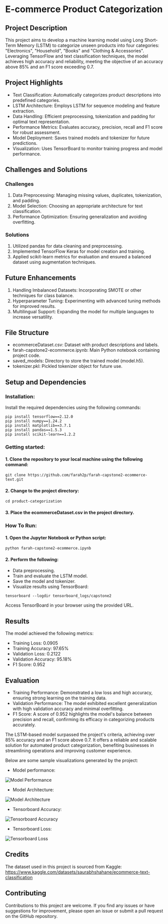 # E-commerce Product Categorization

## Project Description
This project aims to develop a machine learning model using Long Short-Term Memory (LSTM) to categorize unseen products into four categories: "Electronics", "Household", "Books" and "Clothing & Accessories". Leveraging TensorFlow and text classification techniques, the model achieves high accuracy and reliability, meeting the objective of an accuracy above 85% and an F1 score exceeding 0.7.

## Project Highlights
- Text Classification: Automatically categorizes product descriptions into predefined categories.
- LSTM Architecture: Employs LSTM for sequence modeling and feature extraction.
- Data Handling: Efficient preprocessing, tokenization and padding for optimal text representation.
- Performance Metrics: Evaluates accuracy, precision, recall and F1 score for robust assessment.
- Model Deployment: Saves trained models and tokenizer for future predictions.
- Visualization: Uses TensorBoard to monitor training progress and model performance.

## Challenges and Solutions
### Challenges
1) Data Preprocessing: Managing missing values, duplicates, tokenization, and padding.
2) Model Selection: Choosing an appropriate architecture for text classification.
3) Performance Optimization: Ensuring generalization and avoiding overfitting.

### Solutions
1) Utilized pandas for data cleaning and preprocessing.
2) Implemented TensorFlow Keras for model creation and training.
3) Applied scikit-learn metrics for evaluation and ensured a balanced dataset using augmentation techniques.

## Future Enhancements
1) Handling Imbalanced Datasets: Incorporating SMOTE or other techniques for class balance.
2) Hyperparameter Tuning: Experimenting with advanced tuning methods for improved results.
3) Multilingual Support: Expanding the model for multiple languages to increase versatility.

## File Structure
- ecommerceDataset.csv: Dataset with product descriptions and labels.
- farah-capstone2-ecommerce.ipynb: Main Python notebook containing project code.
- saved_models: Directory to store the trained model (model.h5).
- tokenizer.pkl: Pickled tokenizer object for future use.

## Setup and Dependencies
### Installation:
Install the required dependencies using the following commands:
```shell
pip install tensorflow==2.12.0  
pip install numpy==1.24.2  
pip install matplotlib==3.7.1  
pip install pandas==1.5.3  
pip install scikit-learn==1.2.2
```

### Getting started:
#### 1. Clone the repository to your local machine using the following command:
```shell
git clone https://github.com/farah2p/farah-capstone2-ecommerce-text.git
```
#### 2. Change to the project directory:
```shell
cd product-categorization
```
#### 3. Place the ecommerceDataset.csv in the project directory.

### How To Run:
#### 1. Open the Jupyter Notebook or Python script:
```shell
python farah-capstone2-ecommerce.ipynb  
```
#### 2. Perform the following:
- Data preprocessing.
- Train and evaluate the LSTM model.
- Save the model and tokenizer.
- Visualize results using TensorBoard:
```shell
tensorboard --logdir tensorboard_logs/capstone2  
```
Access TensorBoard in your browser using the provided URL.

## Results
The model achieved the following metrics:
- Training Loss: 0.0905
- Training Accuracy: 97.65%
- Validation Loss: 0.2122
- Validation Accuracy: 95.18%
- F1 Score: 0.952

## Evaluation
- Training Performance: Demonstrated a low loss and high accuracy, ensuring strong learning on the training data.
- Validation Performance: The model exhibited excellent generalization with high validation accuracy and minimal overfitting.
- F1 Score: A score of 0.952 highlights the model's balance between precision and recall, confirming its efficacy in categorizing products accurately.

The LSTM-based model surpassed the project's criteria, achieving over 85% accuracy and an F1 score above 0.7. It offers a reliable and scalable solution for automated product categorization, benefiting businesses in streamlining operations and improving customer experience.

Below are some sample visualizations generated by the project:

- Model performance:

![Model Performance](farah-model-performance.png)

- Model Architecture:

![Model Architecture](farah-model-summary.png)

- Tensorboard Accuracy:

![Tensorboard Accuracy](farah-accuracy-tensorboard.png)

- Tensorboard Loss:

![Tensorboard Loss](farah-loss-tensorboard.png)

## Credits
The dataset used in this project is sourced from Kaggle:
https://www.kaggle.com/datasets/saurabhshahane/ecommerce-text-classification

## Contributing
Contributions to this project are welcome. If you find any issues or have suggestions for improvement, please open an issue or submit a pull request on the GitHub repository.

